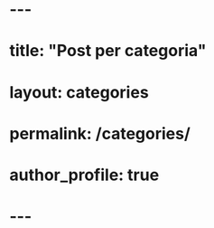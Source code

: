 # ---
# title: "Post per categoria"
# layout: categories
# permalink: /categories/
# author_profile: true
# ---
